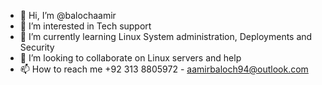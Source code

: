 - 👋 Hi, I’m @balochaamir
- 👀 I’m interested in Tech support
- 🌱 I’m currently learning Linux System administration, Deployments and Security
- 💞️ I’m looking to collaborate on Linux servers and help
- 📫 How to reach me +92 313 8805972 - aamirbaloch94@outlook.com

<!---
balochaamir/balochaamir is a ✨ special ✨ repository because its `README.md` (this file) appears on your GitHub profile.
You can click the Preview link to take a look at your changes.
--->

